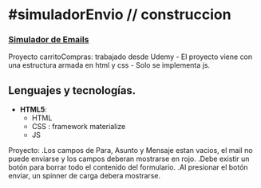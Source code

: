 # #simuladorEnvio // construccion

### [Simulador de Emails](https://megagringa.github.io/simuladorEnvio/index.html)

Proyecto carritoCompras: trabajado desde Udemy - El proyecto viene con una estructura armada en html y css - 
         Solo se implementa js. 


## Lenguajes y tecnologías.

- **HTML5**:
    - HTML
    - CSS : framework materialize
    - JS

Proyecto: .Los campos de Para, Asunto y Mensaje estan vacios, el mail no puede enviarse y los campos deberan mostrarse en rojo.
          .Debe existir un botón para borrar todo el contenido del formulario.
          .Al presionar el botón enviar, un spinner de carga debera mostrarse. 
